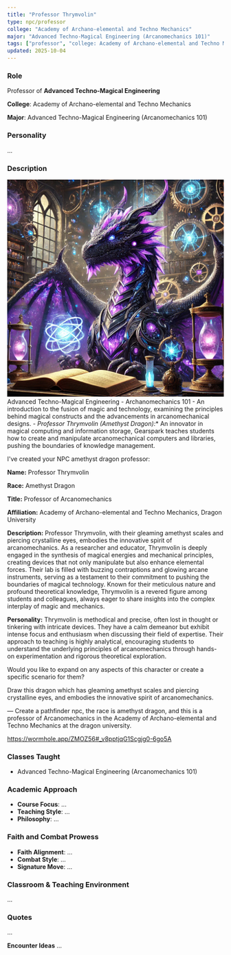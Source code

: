 ```yaml
---
title: "Professor Thrymvolin"
type: npc/professor
college: "Academy of Archano-elemental and Techno Mechanics"
major: "Advanced Techno-Magical Engineering (Arcanomechanics 101)"
tags: ["professor", "college: Academy of Archano-elemental and Techno Mechanics", "major: Advanced Techno-Magical Engineering (Arcanomechanics 101)"]
updated: 2025-10-04
---
```


### Role

Professor of **Advanced Techno-Magical Engineering**

**College**: Academy of Archano-elemental and Techno Mechanics

**Major**: Advanced Techno-Magical Engineering (Arcanomechanics 101)


### Personality
...

### Description
![7D195336-7768-4989-A090-A13877AF049C](assets/images/7D195336-7768-4989-A090-A13877AF049C.webp)
Advanced Techno-Magical Engineering - Archanomechanics 101
    - An introduction to the fusion of magic and technology, examining the principles behind magical constructs and the advancements in arcanomechanical designs.
    - *Professor Thrymvolin (Amethyst Dragon):** An innovator in magical computing and information storage, Gearspark teaches students how to create and manipulate arcanomechanical computers and libraries, pushing the boundaries of knowledge management.

I've created your NPC amethyst dragon professor:

**Name:** Professor Thrymvolin

**Race:** Amethyst Dragon

**Title:** Professor of Arcanomechanics

**Affiliation:** Academy of Archano-elemental and Techno Mechanics, Dragon University

**Description:** Professor Thrymvolin, with their gleaming amethyst scales and piercing crystalline eyes, embodies the innovative spirit of arcanomechanics. As a researcher and educator, Thrymvolin is deeply engaged in the synthesis of magical energies and mechanical principles, creating devices that not only manipulate but also enhance elemental forces. Their lab is filled with buzzing contraptions and glowing arcane instruments, serving as a testament to their commitment to pushing the boundaries of magical technology. Known for their meticulous nature and profound theoretical knowledge, Thrymvolin is a revered figure among students and colleagues, always eager to share insights into the complex interplay of magic and mechanics.

**Personality:** Thrymvolin is methodical and precise, often lost in thought or tinkering with intricate devices. They have a calm demeanor but exhibit intense focus and enthusiasm when discussing their field of expertise. Their approach to teaching is highly analytical, encouraging students to understand the underlying principles of arcanomechanics through hands-on experimentation and rigorous theoretical exploration.

Would you like to expand on any aspects of this character or create a specific scenario for them?

Draw this dragon which has gleaming amethyst scales and piercing crystalline eyes, and embodies the innovative spirit of arcanomechanics.

—
Create a pathfinder npc, the race is amethyst dragon, and this is a professor of Arcanomechanics in the Academy of Archano-elemental and Techno Mechanics at the dragon university.

https://wormhole.app/ZMOZ56#_v8pptjqG1Scgjg0-6go5A

### Classes Taught
- Advanced Techno-Magical Engineering (Arcanomechanics 101)

### Academic Approach
- **Course Focus**: ...
- **Teaching Style**: ...
- **Philosophy**: ...

### Faith and Combat Prowess
- **Faith Alignment**: ...
- **Combat Style**: ...
- **Signature Move**: ...

### Classroom & Teaching Environment
...

### Quotes
...

**Encounter Ideas**
...
